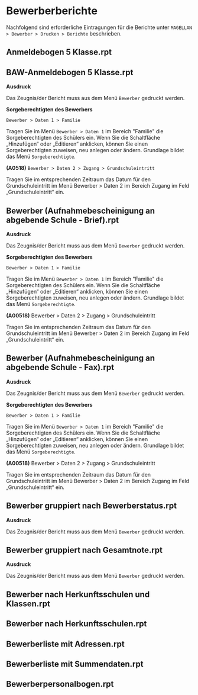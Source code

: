 # Bewerberberichte

Nachfolgend sind erforderliche Eintragungen für die Berichte unter `MAGELLAN > Bewerber > Drucken > Berichte` beschrieben.

## Anmeldebogen 5 Klasse.rpt

## BAW-Anmeldebogen 5 Klasse.rpt

**Ausdruck**

Das Zeugnis/der Bericht muss aus dem Menü `Bewerber` gedruckt werden.

**Sorgeberechtigten des Bewerbers**

`Bewerber > Daten 1 > Familie`
 
Tragen Sie im Menü `Bewerber > Daten 1` im Bereich "Familie" die Sorgeberechtigten des Schülers ein. Wenn Sie die Schaltfläche „Hinzufügen“ oder „Editieren“ anklicken, können Sie einen Sorgeberechtigten zuweisen, neu anlegen oder ändern. Grundlage bildet das Menü `Sorgeberechtigte`.

**(A0518)** `Bewerber > Daten 2 > Zugang > Grundschuleintritt`

Tragen Sie im entsprechenden Zeitraum das Datum für den Grundschuleintritt im Menü Bewerber > Daten 2 im Bereich Zugang im Feld „Grundschuleintritt“ ein.

## Bewerber (Aufnahmebescheinigung an abgebende Schule - Brief).rpt

**Ausdruck**

Das Zeugnis/der Bericht muss aus dem Menü `Bewerber` gedruckt werden.

**Sorgeberechtigten des Bewerbers**

`Bewerber > Daten 1 > Familie`
 
Tragen Sie im Menü `Bewerber > Daten 1` im Bereich "Familie" die Sorgeberechtigten des Schülers ein. Wenn Sie die Schaltfläche „Hinzufügen“ oder „Editieren“ anklicken, können Sie einen Sorgeberechtigten zuweisen, neu anlegen oder ändern. Grundlage bildet das Menü `Sorgeberechtigte`.

**(A00518)** Bewerber > Daten 2 > Zugang > Grundschuleintritt

Tragen Sie im entsprechenden Zeitraum das Datum für den Grundschuleintritt im Menü Bewerber > Daten 2 im Bereich Zugang im Feld „Grundschuleintritt“ ein.

## Bewerber (Aufnahmebescheinigung an abgebende Schule - Fax).rpt

**Ausdruck**

Das Zeugnis/der Bericht muss aus dem Menü `Bewerber` gedruckt werden.

**Sorgeberechtigten des Bewerbers**

`Bewerber > Daten 1 > Familie`
 
Tragen Sie im Menü `Bewerber > Daten 1` im Bereich "Familie" die Sorgeberechtigten des Schülers ein. Wenn Sie die Schaltfläche „Hinzufügen“ oder „Editieren“ anklicken, können Sie einen Sorgeberechtigten zuweisen, neu anlegen oder ändern. Grundlage bildet das Menü `Sorgeberechtigte`.

**(A00518)** Bewerber > Daten 2 > Zugang > Grundschuleintritt

Tragen Sie im entsprechenden Zeitraum das Datum für den Grundschuleintritt im Menü Bewerber > Daten 2 im Bereich Zugang im Feld „Grundschuleintritt“ ein.

## Bewerber gruppiert nach Bewerberstatus.rpt

**Ausdruck**

Das Zeugnis/der Bericht muss aus dem Menü `Bewerber` gedruckt werden.

## Bewerber gruppiert nach Gesamtnote.rpt

**Ausdruck**

Das Zeugnis/der Bericht muss aus dem Menü `Bewerber` gedruckt werden.

## Bewerber nach Herkunftsschulen und Klassen.rpt

## Bewerber nach Herkunftsschulen.rpt

## Bewerberliste mit Adressen.rpt

## Bewerberliste mit Summendaten.rpt

## Bewerberpersonalbogen.rpt
